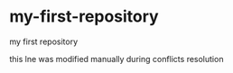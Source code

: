 # my-first-repository
my first repository

this lne was modified manually during conflicts resolution